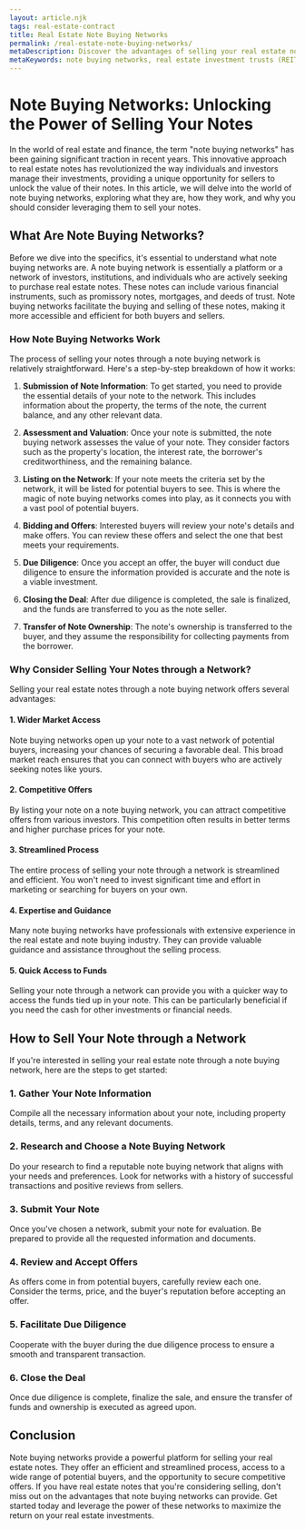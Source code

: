 ```yaml
---
layout: article.njk
tags: real-estate-contract
title: Real Estate Note Buying Networks
permalink: /real-estate-note-buying-networks/
metaDescription: Discover the advantages of selling your real estate notes through note buying networks. Learn how these networks operate and the benefits they offer.
metaKeywords: note buying networks, real estate investment trusts (REITs), real estate crowdfunding
---
```


# Note Buying Networks: Unlocking the Power of Selling Your Notes

In the world of real estate and finance, the term "note buying networks" has been gaining significant traction in recent years. This innovative approach to real estate notes has revolutionized the way individuals and investors manage their investments, providing a unique opportunity for sellers to unlock the value of their notes. In this article, we will delve into the world of note buying networks, exploring what they are, how they work, and why you should consider leveraging them to sell your notes.

## What Are Note Buying Networks?

Before we dive into the specifics, it's essential to understand what note buying networks are. A note buying network is essentially a platform or a network of investors, institutions, and individuals who are actively seeking to purchase real estate notes. These notes can include various financial instruments, such as promissory notes, mortgages, and deeds of trust. Note buying networks facilitate the buying and selling of these notes, making it more accessible and efficient for both buyers and sellers.

### How Note Buying Networks Work

The process of selling your notes through a note buying network is relatively straightforward. Here's a step-by-step breakdown of how it works:

1. **Submission of Note Information**: To get started, you need to provide the essential details of your note to the network. This includes information about the property, the terms of the note, the current balance, and any other relevant data.

2. **Assessment and Valuation**: Once your note is submitted, the note buying network assesses the value of your note. They consider factors such as the property's location, the interest rate, the borrower's creditworthiness, and the remaining balance.

3. **Listing on the Network**: If your note meets the criteria set by the network, it will be listed for potential buyers to see. This is where the magic of note buying networks comes into play, as it connects you with a vast pool of potential buyers.

4. **Bidding and Offers**: Interested buyers will review your note's details and make offers. You can review these offers and select the one that best meets your requirements.

5. **Due Diligence**: Once you accept an offer, the buyer will conduct due diligence to ensure the information provided is accurate and the note is a viable investment.

6. **Closing the Deal**: After due diligence is completed, the sale is finalized, and the funds are transferred to you as the note seller.

7. **Transfer of Note Ownership**: The note's ownership is transferred to the buyer, and they assume the responsibility for collecting payments from the borrower.

### Why Consider Selling Your Notes through a Network?

Selling your real estate notes through a note buying network offers several advantages:

#### 1. Wider Market Access

Note buying networks open up your note to a vast network of potential buyers, increasing your chances of securing a favorable deal. This broad market reach ensures that you can connect with buyers who are actively seeking notes like yours.

#### 2. Competitive Offers

By listing your note on a note buying network, you can attract competitive offers from various investors. This competition often results in better terms and higher purchase prices for your note.

#### 3. Streamlined Process

The entire process of selling your note through a network is streamlined and efficient. You won't need to invest significant time and effort in marketing or searching for buyers on your own.

#### 4. Expertise and Guidance

Many note buying networks have professionals with extensive experience in the real estate and note buying industry. They can provide valuable guidance and assistance throughout the selling process.

#### 5. Quick Access to Funds

Selling your note through a network can provide you with a quicker way to access the funds tied up in your note. This can be particularly beneficial if you need the cash for other investments or financial needs.

## How to Sell Your Note through a Network

If you're interested in selling your real estate note through a note buying network, here are the steps to get started:

### 1. Gather Your Note Information

Compile all the necessary information about your note, including property details, terms, and any relevant documents.

### 2. Research and Choose a Note Buying Network

Do your research to find a reputable note buying network that aligns with your needs and preferences. Look for networks with a history of successful transactions and positive reviews from sellers.

### 3. Submit Your Note

Once you've chosen a network, submit your note for evaluation. Be prepared to provide all the requested information and documents.

### 4. Review and Accept Offers

As offers come in from potential buyers, carefully review each one. Consider the terms, price, and the buyer's reputation before accepting an offer.

### 5. Facilitate Due Diligence

Cooperate with the buyer during the due diligence process to ensure a smooth and transparent transaction.

### 6. Close the Deal

Once due diligence is complete, finalize the sale, and ensure the transfer of funds and ownership is executed as agreed upon.

## Conclusion

Note buying networks provide a powerful platform for selling your real estate notes. They offer an efficient and streamlined process, access to a wide range of potential buyers, and the opportunity to secure competitive offers. If you have real estate notes that you're considering selling, don't miss out on the advantages that note buying networks can provide. Get started today and leverage the power of these networks to maximize the return on your real estate investments.
